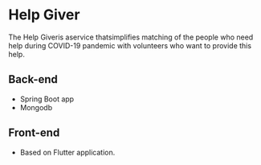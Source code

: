 # Help Giver

The Help Giveris aservice thatsimplifies matching of the people who need help during COVID-19 pandemic with volunteers who want to provide this help.

## Back-end
- Spring Boot app
- Mongodb

## Front-end
- Based on Flutter application.
